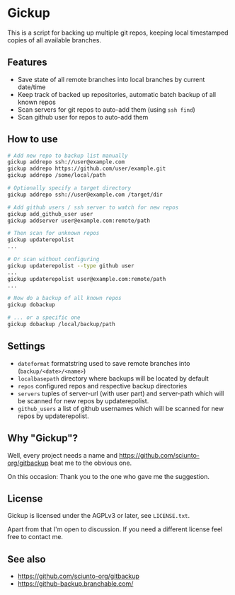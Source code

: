 Gickup
======

This is a script for backing up multiple git repos, keeping local timestamped
copies of all available branches.

Features
--------

* Save state of all remote branches into local branches by current date/time
* Keep track of backed up repositories, automatic batch backup of all known repos
* Scan servers for git repos to auto-add them (using `ssh find`)
* Scan github user for repos to auto-add them

How to use
----------

```sh
# Add new repo to backup list manually
gickup addrepo ssh://user@example.com
gickup addrepo https://github.com/user/example.git
gickup addrepo /some/local/path

# Optionally specify a target directory
gickup addrepo ssh://user@example.com /target/dir

# Add github users / ssh server to watch for new repos
gickup add_github_user user
gickup addserver user@example.com:remote/path

# Then scan for unknown repos
gickup updaterepolist
...

# Or scan without configuring
gickup updaterepolist --type github user
...
gickup updaterepolist user@example.com:remote/path
...

# Now do a backup of all known repos
gickup dobackup

# ... or a specific one
gickup dobackup /local/backup/path
```

Settings
--------

* `dateformat` formatstring used to save remote branches into
  (`backup/<date>/<name>`)
* `localbasepath` directory where backups will be located by default
* `repos` configured repos and respective backup directories
* `servers` tuples of server-url (with user part) and server-path which will be
  scanned for new repos by updaterepolist.
* `github_users` a list of github usernames which will be scanned for new repos
  by updaterepolist.

Why "Gickup"?
-------------

Well, every project needs a name and https://github.com/sciunto-org/gitbackup
beat me to the obvious one.

On this occasion: Thank you to the one who gave me the suggestion.

License
-------

Gickup is licensed under the AGPLv3 or later, see `LICENSE.txt`.

Apart from that I'm open to discussion. If you need a different license feel
free to contact me.

See also
--------

* https://github.com/sciunto-org/gitbackup
* https://github-backup.branchable.com/
